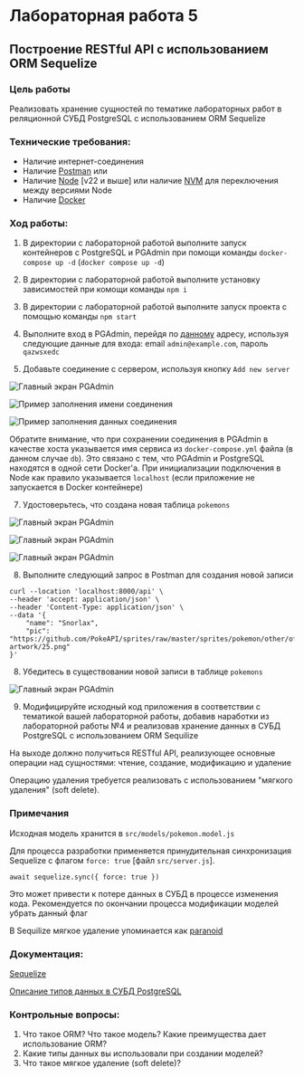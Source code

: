 # Лабораторная работа 5
## Построение RESTful API с использованием ORM Sequelize
### Цель работы
Реализовать хранение сущностей по тематике лабораторных работ в реляционной СУБД PostgreSQL с  использованием ORM Sequelize

### Технические требования:
- Наличие интернет-соединения
- Наличие [Postman](https://www.postman.com/downloads/) или 
- Наличие [Node](https://nodejs.org/en) [v22 и выше] или наличие [NVM](https://github.com/nvm-sh/nvm) для переключения между версиями Node
- Наличие [Docker](https://docs.docker.com/desktop/)

### Ход работы:

1. В директории с лабораторной работой выполните запуск контейнеров с PostgreSQL и PGAdmin при помощи команды `docker-compose up -d` (`docker compose up -d`)

2. В директории с лабораторной работой выполните установку зависимостей при комощи команды `npm i`

4. В директории с лабораторной работой выполните запуск проекта с помощью команды `npm start`

5. Выполните вход в PGAdmin, перейдя по [данному](http://localhost:7777) адресу, используя следующие данные для входа: email `admin@example.com`, пароль `qazwsxedc`

6. Добавьте соединение с сервером, используя кнопку `Add new server`

![Главный экран PGAdmin](https://storage.yandexcloud.net/shesterikov/WP/WP_5_1.png)

![Пример заполнения имени соединения](https://storage.yandexcloud.net/shesterikov/WP/WP_5_2.png)

![Пример заполнения данных соединения](https://storage.yandexcloud.net/shesterikov/WP/WP_5_3.png)

Обратите внимание, что при сохранении соединения в PGAdmin в качестве хоста указывается имя сервиса из `docker-compose.yml` файла (в данном случае `db`). Это связано с тем, что PGAdmin и PostgreSQL находятся в одной сети Docker'a. При инициализации подключения в Node как правило указывается `localhost` (если приложение не запускается в Docker контейнере)

7. Удостоверьтесь, что создана новая таблица `pokemons`

![Главный экран PGAdmin](https://storage.yandexcloud.net/shesterikov/WP/WP_5_4.png)

![Главный экран PGAdmin](https://storage.yandexcloud.net/shesterikov/WP/WP_5_5.png)

![Главный экран PGAdmin](https://storage.yandexcloud.net/shesterikov/WP/WP_5_6.png)

8. Выполните следующий запрос в Postman для создания новой записи

```
curl --location 'localhost:8000/api' \
--header 'accept: application/json' \
--header 'Content-Type: application/json' \
--data '{
    "name": "Snorlax",
    "pic": "https://github.com/PokeAPI/sprites/raw/master/sprites/pokemon/other/official-artwork/25.png"
}'
```

8. Убедитесь в существовании новой записи в таблице `pokemons`

![Главный экран PGAdmin](https://storage.yandexcloud.net/shesterikov/WP/WP_5_7.png)

9. Модифицируйте исходный код приложения в соответствии с тематикой вашей лабораторной работы, добавив наработки из лабораторной работы №4 и реализовав хранение данных в СУБД PostgreSQL с использованием ORM Sequilize

На выходе должно получиться RESTful API, реализующее основные операции над сущностями: чтение, создание, модификацию и удаление

Операцию удаления требуется реализовать с использованием "мягкого удаления" (soft delete). 

### Примечания

Исходная модель хранится в `src/models/pokemon.model.js`

Для процесса разработки применяется принудительная синхронизация Sequelize с флагом `force: true` [файл `src/server.js`].
```
await sequelize.sync({ force: true })
```

Это может привести к потере данных в СУБД в процессе изменения кода. Рекомендуется по окончании процесса модификации моделей убрать данный флаг

В Sequilize мягкое удаление упоминается как [paranoid](https://sequelize.org/docs/v6/core-concepts/paranoid/)

### Документация:

[Sequelize](https://sequelize.org/docs/v6/)

[Описание типов данных в СУБД PostgreSQL](https://www.postgresql.org/docs/14/datatype.html)

### Контрольные вопросы:
1. Что такое ORM? Что такое модель? Какие преимущества дает использование ORM? 
2. Какие типы данных вы использовали при создании моделей?
3. Что такое мягкое удаление (soft delete)?